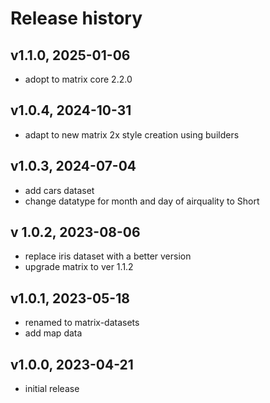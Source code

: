 # Release history

## v1.1.0, 2025-01-06
- adopt to matrix core 2.2.0

## v1.0.4, 2024-10-31
- adapt to new matrix 2x style creation using builders

## v1.0.3, 2024-07-04
- add cars dataset
- change datatype for month and day of airquality to Short

## v 1.0.2, 2023-08-06
- replace iris dataset with a better version
- upgrade matrix to ver 1.1.2

## v1.0.1, 2023-05-18
- renamed to matrix-datasets
- add map data

## v1.0.0, 2023-04-21
- initial release